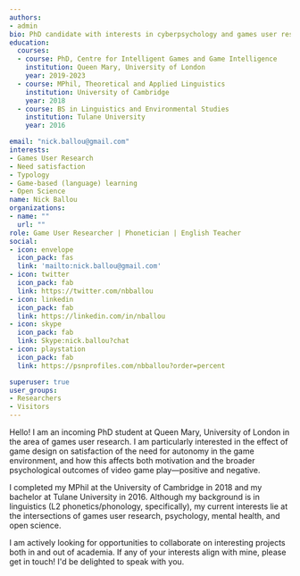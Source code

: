 ```yaml
---
authors:
- admin
bio: PhD candidate with interests in cyberpsychology and games user research, particularly with regard to game design's influence on need satisfaction and how that may interface with mental health and psychological effects of video game play.
education:
  courses:
  - course: PhD, Centre for Intelligent Games and Game Intelligence
    institution: Queen Mary, University of London
    year: 2019-2023
  - course: MPhil, Theoretical and Applied Linguistics
    institution: University of Cambridge
    year: 2018
  - course: BS in Linguistics and Environmental Studies
    institution: Tulane University
    year: 2016

email: "nick.ballou@gmail.com"
interests:
- Games User Research
- Need satisfaction
- Typology
- Game-based (language) learning
- Open Science
name: Nick Ballou
organizations:
- name: ""
  url: ""
role: Game User Researcher | Phonetician | English Teacher 
social:
- icon: envelope
  icon_pack: fas
  link: 'mailto:nick.ballou@gmail.com'
- icon: twitter
  icon_pack: fab
  link: https://twitter.com/nbballou
- icon: linkedin
  icon_pack: fab
  link: https://linkedin.com/in/nballou
- icon: skype
  icon_pack: fab
  link: Skype:nick.ballou?chat
- icon: playstation
  icon_pack: fab
  link: https://psnprofiles.com/nbballou?order=percent

superuser: true
user_groups:
- Researchers
- Visitors
---
```

Hello! I am an incoming PhD student at Queen Mary, University of London in the area of games user research. I am particularly interested in the effect of game design on satisfaction of the need for autonomy in the game environment, and how this affects both motivation and the broader psychological outcomes of video game play—positive and negative. 

I completed my MPhil at the University of Cambridge in 2018 and my bachelor at Tulane University in 2016. Although my background is in linguistics (L2 phonetics/phonology, specifically), my current interests lie at the intersections of games user research, psychology, mental health, and open science. 

I am actively looking for opportunities to collaborate on interesting projects both in and out of academia. If any of your interests align with mine, please get in touch! I'd be delighted to speak with you.

